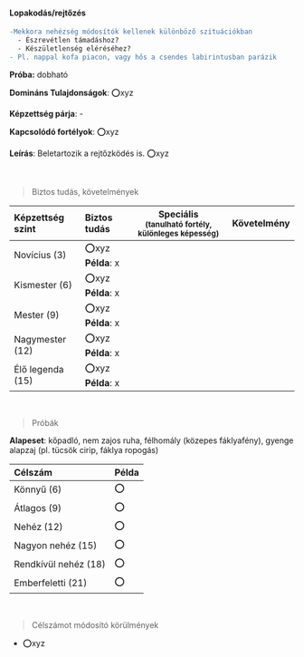 #### Lopakodás/rejtőzés

````diff
-Mekkora nehézség módosítók kellenek különböző szituációkban
  - Észrevétlen támadáshoz?
  - Készületlenség eléréséhez?
- Pl. nappal kofa piacon, vagy hős a csendes labirintusban parázik
````

**Próba:** dobható

**Domináns Tulajdonságok**: ⭕xyz

**Képzettség párja**: -

**Kapcsolódó fortélyok**: ⭕xyz

**Leírás**: Beletartozik a rejtőzködés is. ⭕xyz

<br />

> Biztos tudás, követelmények

| Képzettség szint | Biztos tudás  | Speciális <br /> <sub>(tanulható fortély, különleges  képesség)</sub> | Követelmény |
| :----- | :----- | :-----: | :-----: |
| Novícius (3)     | ⭕xyz <br /> **Példa**: x |  |  |
| Kismester (6)    | ⭕xyz <br /> **Példa**: x |  |  |
| Mester (9)       | ⭕xyz <br /> **Példa**: x |  |  |
| Nagymester (12)  | ⭕xyz <br /> **Példa**: x |  |  |
| Élő legenda (15) | ⭕xyz <br /> **Példa**: x |  |  |

<br />

> Próbák

**Alapeset**: kőpadló, nem zajos ruha, félhomály (közepes fáklyafény), gyenge alapzaj (pl. tücsök cirip, fáklya ropogás)

| Célszám | Példa  |
| :----------- | :----------- |
| Könnyű       (6)  | ⭕ |
| Átlagos      (9)  | ⭕ |
| Nehéz        (12) | ⭕ |
| Nagyon nehéz (15) | ⭕ |
| Rendkívül nehéz (18) | ⭕ |
| Emberfeletti (21) | ⭕ |

<br />

> Célszámot módosító körülmények

- ⭕xyz
